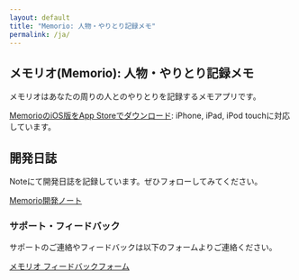 ```yaml
---
layout: default
title: "Memorio: 人物・やりとり記録メモ"
permalink: /ja/
---
```


## メモリオ(Memorio): 人物・やりとり記録メモ

メモリオはあなたの周りの人とのやりとりを記録するメモアプリです。

[MemorioのiOS版をApp Storeでダウンロード](https://apps.apple.com/us/app/Memorio/id1508929510):
iPhone, iPad, iPod touchに対応しています。

## 開発日誌

Noteにて開発日誌を記録しています。ぜひフォローしてみてください。

[Memorio開発ノート](https://note.com/suztomo)

### サポート・フィードバック

サポートのご連絡やフィードバックは以下のフォームよりご連絡ください。

[メモリオ フィードバックフォーム](
https://docs.google.com/forms/d/e/1FAIpQLSd9rZy-nX6WKlC-OEwWZv1oFasZANsaESyCLLzLFuKgtb1OIQ/viewform)
